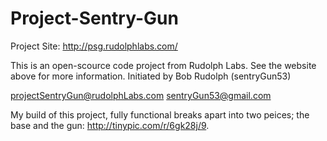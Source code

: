 Project-Sentry-Gun
==================
Project Site: http://psg.rudolphlabs.com/

This is an open-scource code project from Rudolph Labs. See the website above for more information.
Initiated by Bob Rudolph (sentryGun53)

projectSentryGun@rudolphLabs.com
sentryGun53@gmail.com


My build of this project, fully functional breaks apart into two peices; the base and the gun: http://tinypic.com/r/6gk28j/9.
